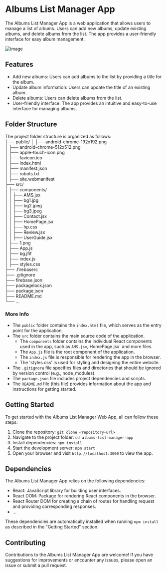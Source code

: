 # Albums List Manager App

The Albums List Manager App is a web application that allows users to manage a list of albums. Users can add new albums, update existing albums, and delete albums from the list. The app provides a user-friendly interface for easy album management.

![image](https://github.com/DataWorker2001/ams.github.com/assets/123379937/5ad58832-fd60-4aea-871f-ad48072eaf27)


## Features

- Add new albums: Users can add albums to the list by providing a title for the album.
- Update album information: Users can update the title of an existing album.
- Delete albums: Users can delete albums from the list.
- User-friendly interface: The app provides an intuitive and easy-to-use interface for managing albums.

## Folder Structure

The project folder structure is organized as follows:
<br />
├── public/
│ ├── android-chrome-192x192.png
<br />
│ ├── android-chrome-512x512.png
<br />
│ ├── apple-touch-icon.png
<br />
│ ├── favicon.ico
<br />
│ ├── index.html
<br />
│ ├── manifest.json
<br />
│ ├── robots.txt
<br />
│ ├── site.webmanifest
<br />
├── src/
<br />
│ ├── components/
<br />
│ │ ├── AMS.jsx
<br />
│ │ ├── bg1.jpg
<br />
│ │ ├── bg2.jpeg
<br />
│ │ ├── bg3.jpeg
<br />
│ │ ├── Contact.jsx
<br />
│ │ ├── HomePage.jsx
<br />
│ │ ├── hp.css
<br />
│ │ ├── Review.jsx
<br />
│ │ ├── UserGuide.jsx
<br />
│ ├── 1.png
<br />
│ ├── App.js
<br />
│ ├── bg.jfif
<br />
│ ├── index.js
<br />
│ ├── styles.css
<br />
├── .firebaserc
<br />
├── .gitignore
<br />
├── firebase.json
<br />
├── packagelock.json
<br />
├── package.json
<br />
├── README.md
<br />
└── ...

### More Info 
- The `public` folder contains the `index.html` file, which serves as the entry point for the application.
- The `src` folder contains the main source code of the application.
  - The `components` folder contains the individual React components used in the app, such as `AMS.jsx`, HomePage.jsx` and more files.
  - The `App.js` file is the root component of the application.
  - The `index.js` file is responsible for rendering the app in the browser.
  - The 'styles.css' is used for styling and designing the entire website.
- The `.gitignore` file specifies files and directories that should be ignored by version control (e.g., node_modules).
- The `package.json` file includes project dependencies and scripts.
- The `README.md` file (this file) provides information about the app and instructions for getting started.

## Getting Started

To get started with the Albums List Manager Web App, all can follow these steps:

1. Clone the repository: `git clone <repository-url>`
2. Navigate to the project folder: `cd albums-list-manager-app`
3. Install dependencies: `npm install`
4. Start the development server: `npm start`
5. Open your browser and visit `http://localhost:3000` to view the app.

## Dependencies

The Albums List Manager App relies on the following dependencies:

- React: JavaScript library for building user interfaces.
- React DOM: Package for rendering React components in the browser.
- React Router DOM for creating a chain of routes for handling request and providing corresponding responses.
- ...

These dependencies are automatically installed when running `npm install` as described in the "Getting Started" section.

## Contributing

Contributions to the Albums List Manager App are welcome! If you have suggestions for improvements or encounter any issues, please open an issue or submit a pull request.
